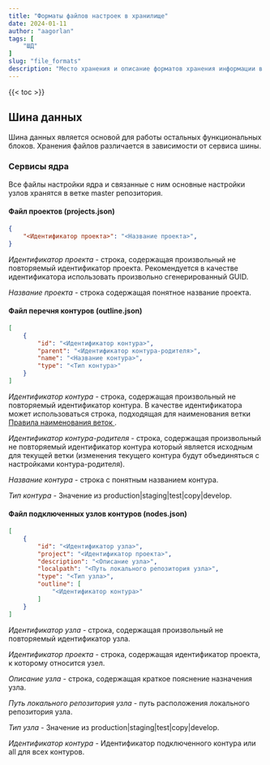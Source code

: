 ```yaml
---
title: "Форматы файлов настроек в хранилище"
date: 2024-01-11
author: "aagorlan"
tags: [
    "ШД"
]
slug: "file_formats"
description: "Место хранения и описание форматов хранения информации в репозитории"
---
```


{{< toc >}}

## Шина данных

Шина данных является основой для работы остальных функциональных блоков. Хранения файлов различается в зависимости от сервиса шины.

### Сервисы ядра

Все файлы настройки ядра и связанные с ним основные настройки узлов хранятся в ветке master репозитория.

#### Файл проектов (projects.json)

```json
{
    "<Идентификатор проекта>": "<Название проекта>",
}
```

*Идентификатор проекта* - строка, содержащая произвольный не повторяемый идентификатор проекта. Рекомендуется в качестве идентификатора использовать произвольно сгенерированный GUID.

*Название проекта* - строка содержащая понятное название проекта.

#### Файл перечня контуров (outline.json)

```json
[
    {
        "id": "<Идентификатор контура>",
        "parent": "<Идентификатор контура-родителя>",
        "name": "<Название контура>",
        "type": "<Тип контура>"
    }
]
```

*Идентификатор контура* - строка, содержащая произвольный не повторяемый идентификатор контура. В качестве идентификатора может использоваться строка, подходящая для наименования ветки [Правила наименования веток
](https://docs.github.com/ru/get-started/using-git/dealing-with-special-characters-in-branch-and-tag-names#naming-branches-and-tags).

*Идентификатор контура-родителя* - строка, содержащая произвольный не повторяемый идентификатор контура который является исходным для текущей ветки (изменения текущего контура будут объединяться с настройками контура-родителя).

*Название контура* - строка с понятным названием контура.

*Тип контура* - Значение из production|staging|test|copy|develop.

#### Файл подключенных узлов контуров (nodes.json)

```json
[
    {
        "id": "<Идентификатор узла>",
        "project": "<Идентификатор проекта>",
        "description": "<Описание узла>",
        "localpath": "<Путь локального репозитория узла>",
        "type": "<Тип узла>",
        "outline": [
            "<Идентификатор контура>"
        ]
    }
]
```

*Идентификатор узла* - строка, содержащая произвольный не повторяемый идентификатор узла.

*Идентификатор проекта* - строка, содержащая идентификатор проекта, к которому относится узел.

*Описание узла* - строка, содержащая краткое пояснение назначения узла.

*Путь локального репозитория узла* - путь расположения локального репозитория узла.

*Тип узла* - Значение из production|staging|test|copy|develop.

*Идентификатор контура* - Идентификатор подключенного контура или all для всех контуров.
